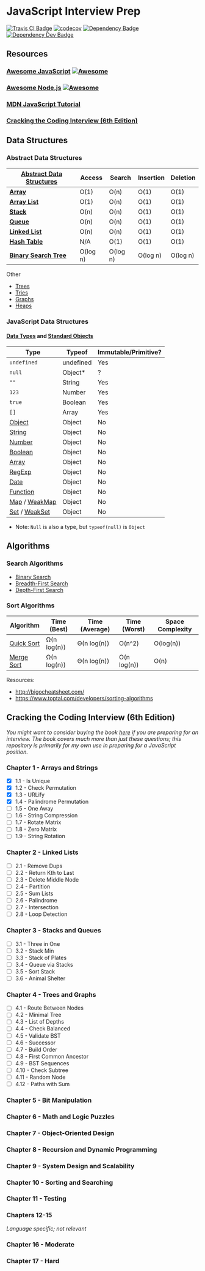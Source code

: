 # JavaScript Interview Prep
[![Travis CI Badge](https://travis-ci.org/shanemileham/js-interview-prep.svg?branch=master)](https://travis-ci.org/shanemileham/js-interview-prep)
[![codecov](https://codecov.io/gh/shanemileham/js-interview-prep/branch/master/graph/badge.svg)](https://codecov.io/gh/shanemileham/js-interview-prep)
[![Dependency Badge](https://david-dm.org/shanemileham/js-interview-prep.svg)](https://david-dm.org/shanemileham/js-interview-prep)
[![Dependency Dev Badge](https://david-dm.org/shanemileham/js-interview-prep/dev-status.svg)](https://david-dm.org/shanemileham/js-interview-prep?type=dev)


## Resources
### [Awesome JavaScript](https://github.com/sorrycc/awesome-javascript) [![Awesome](https://cdn.rawgit.com/sindresorhus/awesome/d7305f38d29fed78fa85652e3a63e154dd8e8829/media/badge.svg)](https://github.com/sindresorhus/awesome)
### [Awesome Node.js](https://github.com/sindresorhus/awesome-nodejs) [![Awesome](https://cdn.rawgit.com/sindresorhus/awesome/d7305f38d29fed78fa85652e3a63e154dd8e8829/media/badge.svg)](https://github.com/sindresorhus/awesome)
### [MDN JavaScript Tutorial](https://developer.mozilla.org/en-US/docs/Web/JavaScript)
### [Cracking the Coding Interview (6th Edition)](https://www.amazon.com/Cracking-Coding-Interview-Programming-Questions/dp/0984782850/ref=dp_ob_title_bk)

## Data Structures

### Abstract Data Structures
[Abstract Data Structures](https://en.wikipedia.org/wiki/List_of_data_structures)|Access|Search|Insertion|Deletion
---|---|---|---|---
[**Array**](https://en.wikipedia.org/wiki/Array_data_structure)|O(1)|O(n)|O(1)|O(1)
[**Array List**](https://en.wikipedia.org/wiki/Dynamic_array)|O(1)|O(n)|O(1)|O(1)
[**Stack**](https://en.wikipedia.org/wiki/Stack_(abstract_data_type))|O(n)|O(n)|O(1)|O(1)
[**Queue**](https://en.wikipedia.org/wiki/Queue_(abstract_data_type))|O(n)|O(n)|O(1)|O(1)
[**Linked List**](https://en.wikipedia.org/wiki/Linked_list)|O(n)|O(n)|O(1)|O(1)
[**Hash Table**](https://en.wikipedia.org/wiki/Hash_table)|N/A|O(1)|O(1)|O(1)
[**Binary Search Tree**](https://en.wikipedia.org/wiki/Binary_search_tree)|O(log n)|O(log n)|O(log n)|O(log n)

Other
- [Trees](https://en.wikipedia.org/wiki/Tree_(data_structure))
- [Tries](https://en.wikipedia.org/wiki/Trie)
- [Graphs](https://en.wikipedia.org/wiki/Graph_(abstract_data_type))
- [Heaps](https://en.wikipedia.org/wiki/Heap_(data_structure))

### JavaScript Data Structures

#### [Data Types](https://developer.mozilla.org/en-US/docs/Web/JavaScript/Data_structures) and [Standard Objects](https://developer.mozilla.org/en-US/docs/Web/JavaScript/Reference/Global_Objects)

Type|Typeof|Immutable/Primitive?
---|---|---
`undefined`|undefined|Yes
`null`|Object*|?
`""`|String|Yes
`123`|Number|Yes
`true`|Boolean|Yes
`[]`|Array|Yes
[Object](https://developer.mozilla.org/en-US/docs/Web/JavaScript/Reference/Global_Objects/Object)|Object|No
[String](https://developer.mozilla.org/en-US/docs/Web/JavaScript/Reference/Global_Objects/String)|Object|No
[Number](https://developer.mozilla.org/en-US/docs/Web/JavaScript/Reference/Global_Objects/Number)|Object|No
[Boolean](https://developer.mozilla.org/en-US/docs/Web/JavaScript/Reference/Global_Objects/Boolean)|Object|No
[Array](https://developer.mozilla.org/en-US/docs/Web/JavaScript/Reference/Global_Objects/Array)|Object|No
[RegExp](https://developer.mozilla.org/en-US/docs/Web/JavaScript/Reference/Global_Objects/RegExp)|Object|No
[Date](https://developer.mozilla.org/en-US/docs/Web/JavaScript/Reference/Global_Objects/Date)|Object|No
[Function](https://developer.mozilla.org/en-US/docs/Web/JavaScript/Reference/Global_Objects/Function)|Object|No
[Map](https://developer.mozilla.org/en-US/docs/Web/JavaScript/Reference/Global_Objects/Map) / [WeakMap](https://developer.mozilla.org/en-US/docs/Web/JavaScript/Reference/Global_Objects/WeakMap)|Object|No
[Set](https://developer.mozilla.org/en-US/docs/Web/JavaScript/Reference/Global_Objects/Set) / [WeakSet](https://developer.mozilla.org/en-US/docs/Web/JavaScript/Reference/Global_Objects/WeakSet)|Object|No
* Note: `Null` is also a type, but `typeof(null)` is `Object`


## Algorithms

### Search Algorithms
- [Binary Search](https://en.wikipedia.org/wiki/Binary_search_algorithm)
- [Breadth-First Search](https://en.wikipedia.org/wiki/Breadth-first_search)
- [Depth-First Search](https://en.wikipedia.org/wiki/Depth-first_search)

### Sort Algorithms
Algorithm | Time (Best) | Time (Average) | Time (Worst) | Space Complexity
---|---|---|---|---
[Quick Sort](https://en.wikipedia.org/wiki/Quicksort)|Ω(n log(n))|Θ(n log(n))|O(n^2)|O(log(n))
[Merge Sort](https://en.wikipedia.org/wiki/Merge_sort)|Ω(n log(n))|Θ(n log(n))|O(n log(n))|O(n)

Resources:
- http://bigocheatsheet.com/
- https://www.toptal.com/developers/sorting-algorithms

## Cracking the Coding Interview (6th Edition)

*You might want to consider buying the book  [here](https://www.amazon.com/Cracking-Coding-Interview-Programming-Questions/dp/0984782850/ref=dp_ob_title_bk) if you are preparing for an interview.
The book covers much more than just these questions;
this repository is primarily for my own use in preparing for a JavaScript position.*

### Chapter 1 - Arrays and Strings
- [x] 1.1 - Is Unique
- [x] 1.2 - Check Permutation
- [x] 1.3 - URLify
- [x] 1.4 - Palindrome Permutation
- [ ] 1.5 - One Away
- [ ] 1.6 - String Compression
- [ ] 1.7 - Rotate Matrix
- [ ] 1.8 - Zero Matrix
- [ ] 1.9 - String Rotation

### Chapter 2 - Linked Lists
- [ ] 2.1 - Remove Dups
- [ ] 2.2 - Return Kth to Last
- [ ] 2.3 - Delete Middle Node
- [ ] 2.4 - Partition
- [ ] 2.5 - Sum Lists
- [ ] 2.6 - Palindrome
- [ ] 2.7 - Intersection
- [ ] 2.8 - Loop Detection

### Chapter 3 - Stacks and Queues
- [ ] 3.1 - Three in One
- [ ] 3.2 - Stack Min
- [ ] 3.3 - Stack of Plates
- [ ] 3.4 - Queue via Stacks
- [ ] 3.5 - Sort Stack
- [ ] 3.6 - Animal Shelter

### Chapter 4 - Trees and Graphs
- [ ] 4.1 - Route Between Nodes
- [ ] 4.2 - Minimal Tree
- [ ] 4.3 - List of Depths
- [ ] 4.4 - Check Balanced
- [ ] 4.5 - Validate BST
- [ ] 4.6 - Successor
- [ ] 4.7 - Build Order
- [ ] 4.8 - First Common Ancestor
- [ ] 4.9 - BST Sequences
- [ ] 4.10 - Check Subtree
- [ ] 4.11 - Random Node
- [ ] 4.12 - Paths with Sum

### Chapter 5 - Bit Manipulation

### Chapter 6 - Math and Logic Puzzles

### Chapter 7 - Object-Oriented Design

### Chapter 8 - Recursion and Dynamic Programming

### Chapter 9 - System Design and Scalability

### Chapter 10 - Sorting and Searching

### Chapter 11 - Testing

### Chapters 12-15
_Language specific; not relevant_

### Chapter 16 - Moderate

### Chapter 17 - Hard
